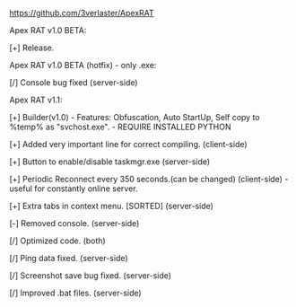https://github.com/3verlaster/ApexRAT


Apex RAT v1.0 BETA:

[+] Release.


Apex RAT v1.0 BETA (hotfix) - only .exe:

[/] Console bug fixed (server-side)


Apex RAT v1.1:

[+] Builder(v1.0) - Features: Obfuscation, Auto StartUp, Self copy to %temp% as "svchost.exe". - REQUIRE INSTALLED PYTHON

[+] Added very important line for correct compiling. (client-side)

[+] Button to enable/disable taskmgr.exe (server-side)

[+] Periodic Reconnect every 350 seconds.(can be changed) (client-side) - useful for constantly online server.

[+] Extra tabs in context menu. [SORTED] (server-side)

[-] Removed console. (server-side)

[/] Optimized code. (both)

[/] Ping data fixed. (server-side)

[/] Screenshot save bug fixed. (server-side)

[/] Improved .bat files. (server-side)
